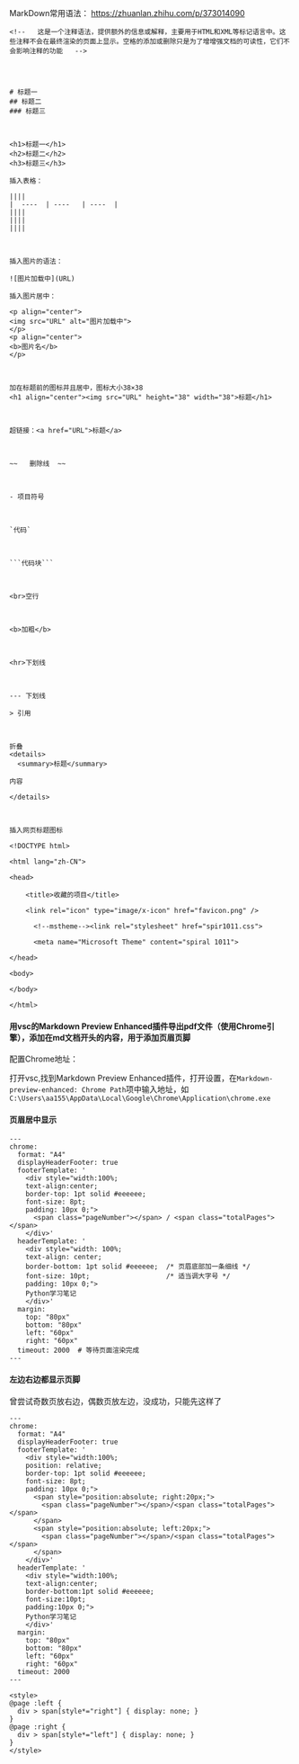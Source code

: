 MarkDown常用语法：
https://zhuanlan.zhihu.com/p/373014090



```
<!--   这是一个注释语法，提供额外的信息或解释，主要用于HTML和XML等标记语言中。这些注释不会在最终渲染的页面上显示。空格的添加或删除只是为了增增强文档的可读性，它们不会影响注释的功能   -->




# 标题一
## 标题二
### 标题三



<h1>标题一</h1>
<h2>标题二</h2>
<h3>标题三</h3>

插入表格：

||||
|  ----  | ----   | ----  |
||||
||||
||||



插入图片的语法：

![图片加载中](URL)

插入图片居中：

<p align="center">
<img src="URL" alt="图片加载中">
</p>
<p align="center">
<b>图片名</b>
</p>



加在标题前的图标并且居中，图标大小38×38
<h1 align="center"><img src="URL" height="38" width="38">标题</h1>



超链接：<a href="URL">标题</a>



~~   删除线  ~~



- 项目符号



`代码`



```代码块```



<br>空行



<b>加粗</b>



<hr>下划线



--- 下划线

> 引用



折叠
<details>
  <summary>标题</summary>

内容

</details>



插入网页标题图标

<!DOCTYPE html>

<html lang="zh-CN">

<head>

	<title>收藏的项目</title>

	<link rel="icon" type="image/x-icon" href="favicon.png" />

      <!--mstheme--><link rel="stylesheet" href="spir1011.css">

      <meta name="Microsoft Theme" content="spiral 1011">

</head>

<body>

</body>

</html>
```

#### 用vsc的Markdown Preview Enhanced插件导出pdf文件（使用Chrome引擎），添加在md文档开头的内容，用于添加页眉页脚

配置Chrome地址：

打开vsc,找到Markdown Preview Enhanced插件，打开设置，在`Markdown-preview-enhanced: Chrome Path`项中输入地址，如`C:\Users\aa155\AppData\Local\Google\Chrome\Application\chrome.exe`

#### 页眉居中显示
```
---
chrome:
  format: "A4"
  displayHeaderFooter: true
  footerTemplate: '
    <div style="width:100%; 
    text-align:center; 
    border-top: 1pt solid #eeeeee; 
    font-size: 8pt;
    padding: 10px 0;">
      <span class="pageNumber"></span> / <span class="totalPages"></span>
    </div>'
  headerTemplate: '
    <div style="width: 100%;
    text-align: center;
    border-bottom: 1pt solid #eeeeee;  /* 页眉底部加一条细线 */
    font-size: 10pt;                   /* 适当调大字号 */
    padding: 10px 0;">
    Python学习笔记
    </div>'
  margin:
    top: "80px"
    bottom: "80px"
    left: "60px"
    right: "60px"
  timeout: 2000  # 等待页面渲染完成
---
```

#### 左边右边都显示页脚

曾尝试奇数页放右边，偶数页放左边，没成功，只能先这样了
```
---
chrome:
  format: "A4"
  displayHeaderFooter: true
  footerTemplate: '
    <div style="width:100%; 
    position: relative;
    border-top: 1pt solid #eeeeee;
    font-size: 8pt;
    padding: 10px 0;">
      <span style="position:absolute; right:20px;">
        <span class="pageNumber"></span>/<span class="totalPages"></span>
      </span>
      <span style="position:absolute; left:20px;">
        <span class="pageNumber"></span>/<span class="totalPages"></span>
      </span>
    </div>'
  headerTemplate: '
    <div style="width:100%;
    text-align:center;
    border-bottom:1pt solid #eeeeee;
    font-size:10pt;
    padding:10px 0;">
    Python学习笔记
    </div>'
  margin:
    top: "80px"
    bottom: "80px"
    left: "60px"
    right: "60px"
  timeout: 2000
---

<style>
@page :left {
  div > span[style*="right"] { display: none; }
}
@page :right {
  div > span[style*="left"] { display: none; }
}
</style>
```





